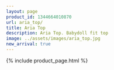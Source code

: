 ```yaml
---
layout: page
product_id: 1344664010870
url: aria_top/
title: Aria Top
description: Aria Top. Babydoll fit top
image: ../assets/images/aria_top.jpg
new_arrival: true
---
```


{% include product_page.html %}
